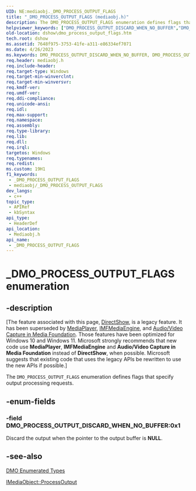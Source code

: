 ```yaml
---
UID: NE:mediaobj._DMO_PROCESS_OUTPUT_FLAGS
title: "_DMO_PROCESS_OUTPUT_FLAGS (mediaobj.h)"
description: The DMO_PROCESS_OUTPUT_FLAGS enumeration defines flags that specify output processing requests.
helpviewer_keywords: ["DMO_PROCESS_OUTPUT_DISCARD_WHEN_NO_BUFFER","DMO_PROCESS_OUTPUT_FLAGS","DMO_PROCESS_OUTPUT_FLAGSEnumeration","_DMO_PROCESS_OUTPUT_FLAGS","_DMO_PROCESS_OUTPUT_FLAGS enumeration [DirectShow]","dshow.dmo_process_output_flags","mediaobj/DMO_PROCESS_OUTPUT_DISCARD_WHEN_NO_BUFFER","mediaobj/_DMO_PROCESS_OUTPUT_FLAGS"]
old-location: dshow\dmo_process_output_flags.htm
tech.root: dshow
ms.assetid: 7648f975-3753-41fe-a311-e86334ef7071
ms.date: 4/26/2023
ms.keywords: DMO_PROCESS_OUTPUT_DISCARD_WHEN_NO_BUFFER, DMO_PROCESS_OUTPUT_FLAGS , DMO_PROCESS_OUTPUT_FLAGSEnumeration, _DMO_PROCESS_OUTPUT_FLAGS, _DMO_PROCESS_OUTPUT_FLAGS enumeration [DirectShow], dshow.dmo_process_output_flags, mediaobj/DMO_PROCESS_OUTPUT_DISCARD_WHEN_NO_BUFFER, mediaobj/_DMO_PROCESS_OUTPUT_FLAGS
req.header: mediaobj.h
req.include-header: 
req.target-type: Windows
req.target-min-winverclnt: 
req.target-min-winversvr: 
req.kmdf-ver: 
req.umdf-ver: 
req.ddi-compliance: 
req.unicode-ansi: 
req.idl: 
req.max-support: 
req.namespace: 
req.assembly: 
req.type-library: 
req.lib: 
req.dll: 
req.irql: 
targetos: Windows
req.typenames: 
req.redist: 
ms.custom: 19H1
f1_keywords:
 - _DMO_PROCESS_OUTPUT_FLAGS
 - mediaobj/_DMO_PROCESS_OUTPUT_FLAGS
dev_langs:
 - c++
topic_type:
 - APIRef
 - kbSyntax
api_type:
 - HeaderDef
api_location:
 - Mediaobj.h
api_name:
 - _DMO_PROCESS_OUTPUT_FLAGS
---
```


# _DMO_PROCESS_OUTPUT_FLAGS enumeration


## -description

\[The feature associated with this page, [DirectShow](/windows/win32/directshow/directshow), is a legacy feature. It has been superseded by [MediaPlayer](/uwp/api/Windows.Media.Playback.MediaPlayer), [IMFMediaEngine](/windows/win32/api/mfmediaengine/nn-mfmediaengine-imfmediaengine), and [Audio/Video Capture in Media Foundation](windows/win32/medfound/audio-video-capture-in-media-foundation). Those features have been optimized for Windows 10 and Windows 11. Microsoft strongly recommends that new code use **MediaPlayer**, **IMFMediaEngine** and **Audio/Video Capture in Media Foundation** instead of **DirectShow**, when possible. Microsoft suggests that existing code that uses the legacy APIs be rewritten to use the new APIs if possible.\]

The <code>DMO_PROCESS_OUTPUT_FLAGS</code> enumeration defines flags that specify output processing requests.

## -enum-fields

### -field DMO_PROCESS_OUTPUT_DISCARD_WHEN_NO_BUFFER:0x1

Discard the output when the pointer to the output buffer is <b>NULL</b>.

## -see-also

<a href="/windows/desktop/DirectShow/dmo-enumerated-types">DMO Enumerated Types</a>



<a href="/windows/desktop/api/mediaobj/nf-mediaobj-imediaobject-processoutput">IMediaObject::ProcessOutput</a>
